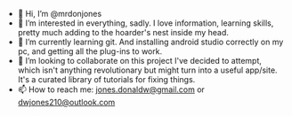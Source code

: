 - 👋 Hi, I’m @mrdonjones
- 👀 I’m interested in everything, sadly.  I love information, learning skills, pretty much adding to the hoarder's nest inside my head.
- 🌱 I’m currently learning git. And installing android studio correctly on my pc, and getting all the plug-ins to work.  
- 💞️ I’m looking to collaborate on this project I've decided to attempt, which isn't anything revolutionary but might turn into a useful app/site.  It's a curated library of tutorials for fixing things.  
- 📫 How to reach me: jones.donaldw@gmail.com or dwjones210@outlook.com

<!---
mrdonjones/mrdonjones is a ✨ special ✨ repository because its `README.md` (this file) appears on your GitHub profile.
You can click the Preview link to take a look at your changes.
--->

